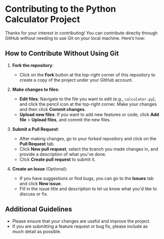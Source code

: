 # Contributing to the Python Calculator Project

Thanks for your interest in contributing! You can contribute directly through GitHub without needing to use Git on your local machine. Here’s how:

## How to Contribute Without Using Git

1. **Fork the repository**:
   - Click on the **Fork** button at the top-right corner of this repository to create a copy of the project under your GitHub account.

2. **Make changes to files**:
   - **Edit files**: Navigate to the file you want to edit (e.g., `calculator.py`), and click the pencil icon at the top-right corner. Make your changes and then click **Commit changes**.
   - **Upload new files**: If you want to add new features or code, click **Add file** > **Upload files**, and commit the new files.

3. **Submit a Pull Request**:
   - After making changes, go to your forked repository and click on the **Pull Request** tab.
   - Click **New pull request**, select the branch you made changes in, and provide a description of what you've done.
   - Click **Create pull request** to submit it.

4. **Create an Issue** (Optional):
   - If you have suggestions or find bugs, you can go to the **Issues** tab and click **New issue**.
   - Fill in the issue title and description to let us know what you'd like to discuss or fix.

## Additional Guidelines

- Please ensure that your changes are useful and improve the project.
- If you are submitting a feature request or bug fix, please include as much detail as possible.
